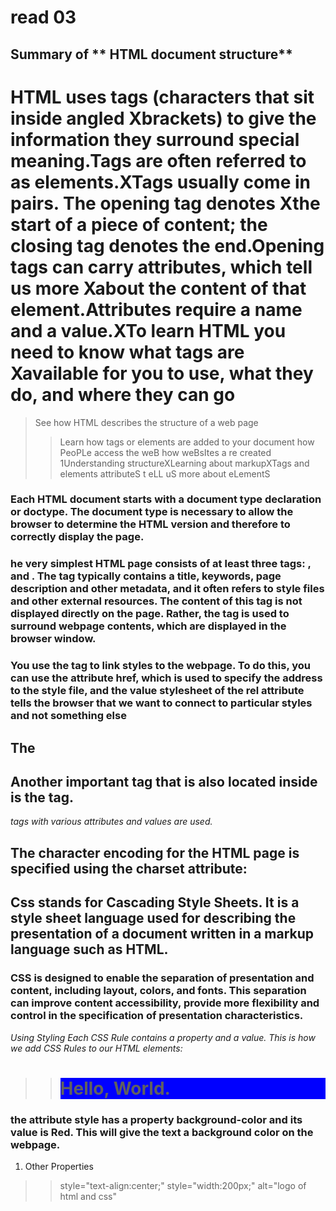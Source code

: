 # read 03
## Summary of ** HTML document structure**


# HTML uses tags (characters that sit inside angled Xbrackets) to give the information they surround special meaning.Tags are often referred to as elements.XTags usually come in pairs. The opening tag denotes Xthe start of a piece of content; the closing tag denotes the end.Opening tags can carry attributes, which tell us more Xabout the content of that element.Attributes require a name and a value.XTo learn HTML you need to know what tags are Xavailable for you to use, what they do, and where they can go

>See how HTML describes the structure of a web page
>>Learn how tags or elements are added to your document
>>how PeoPLe access the weB
>>how weBsItes a re created
>>1Understanding structureXLearning about markupXTags and elements
>>attributeS t  eLL uS more about eLementS

### Each HTML document starts with a document type declaration or doctype. The document type is necessary to allow the browser to determine the HTML version and therefore to correctly display the page. <!DOCTYPE html>

### he very simplest HTML page consists of at least three tags: <html>, <head> and <body>. The <head> tag typically contains a title, keywords, page description and other metadata, and it often refers to style files and other external resources. The content of this tag is not displayed directly on the page. Rather, the <body> tag is used to surround webpage contents, which are displayed in the browser window.

### You use the <link> tag to link styles to the webpage. To do this, you can use the attribute href, which is used to specify the address to the style file, and the value stylesheet of the rel attribute tells the browser that we want to connect to particular styles and not something else
### <head>
  _<link href="style_file_address.css" rel="stylesheet">_
### </head>

## The <title> tag is yet another element that is located inside <head>. You can use this tag to assign the page title, which is displayed in browser tabs.
## <head>
  _<title>HTML CSS Course</title>_
## </head>

## Another important tag that is also located inside <head> is the <meta> tag. 
 _<meta> tags with various attributes and values are used._

## The character encoding for the HTML page is specified using the charset attribute:
## <meta charset="name of character encoding">

## Css stands for Cascading Style Sheets. It is a style sheet language used for describing the presentation of a document written in a markup language such as HTML.

### CSS is designed to enable the separation of presentation and content, including layout, colors, and fonts. This separation can improve content accessibility, provide more flexibility and control in the specification of presentation characteristics.


_Using Styling Each CSS Rule contains a property and a value. This is how we add CSS Rules to our HTML elements:_

 >> <h1 style="background-color:Blue;">Hello, World.</h1>

### the attribute style has a property background-color and its value is Red. This will give the text a background color on the webpage.
 1.  Other Properties
>> style="text-align:center;"
>> style="width:200px;"
>>alt="logo of html and css"
